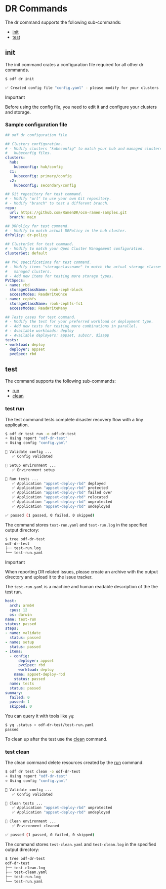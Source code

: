# DR Commands

The dr command supports the following sub-commands:

* [init](#init)
* [test](#test)

## init

The init command crates a configuration file required for all other dr commands.

```bash
$ odf dr init

✅ Created config file "config.yaml" - please modify for your clusters
```

> [!IMPORTANT]
> Before using the config file, you need to edit it and configure your
> clusters and storage.

### Sample configuration file

```yaml
## odf dr configuration file

## Clusters configuration.
# - Modify clusters "kubeconfig" to match your hub and managed clusters
#   kubeconfig files.
clusters:
  hub:
    kubeconfig: hub/config
  c1:
    kubeconfig: primary/config
  c2:
    kubeconfig: secondary/config

## Git repository for test command.
# - Modify "url" to use your own Git repository.
# - Modify "branch" to test a different branch.
repo:
  url: https://github.com/RamenDR/ocm-ramen-samples.git
  branch: main

## DRPolicy for test command.
# - Modify to match actual DRPolicy in the hub cluster.
drPolicy: dr-policy

## ClusterSet for test command.
# - Modify to match your Open Cluster Management configuration.
clusterSet: default

## PVC specifications for test command.
# - Modify items "storageclassname" to match the actual storage classes in the
#   managed clusters.
# - Add new items for testing more storage types.
PVCSpecs:
- name: rbd
  storageClassName: rook-ceph-block
  accessModes: ReadWriteOnce
- name: cephfs
  storageClassName: rook-cephfs-fs1
  accessModes: ReadWriteMany

## Tests cases for test command.
# - Modify the test for your preferred workload or deployment type.
# - Add new tests for testing more combinations in parallel.
# - Available workloads: deploy
# - Available deployers: appset, subscr, disapp
tests:
- workload: deploy
  deployer: appset
  pvcSpec: rbd
```

## test

The command supports the following sub-commands:

* [run](#test-run)
* [clean](#test-clean)

### test run

The test command tests complete disaster recovery flow with a tiny application.

```bash
$ odf dr test run -o odf-dr-test
⭐ Using report "odf-dr-test"
⭐ Using config "config.yaml"

🔎 Validate config ...
   ✅ Config validated

🔎 Setup environment ...
   ✅ Environment setup

🔎 Run tests ...
   ✅ Application "appset-deploy-rbd" deployed
   ✅ Application "appset-deploy-rbd" protected
   ✅ Application "appset-deploy-rbd" failed over
   ✅ Application "appset-deploy-rbd" relocated
   ✅ Application "appset-deploy-rbd" unprotected
   ✅ Application "appset-deploy-rbd" undeployed

✅ passed (1 passed, 0 failed, 0 skipped)
```

The command stores `test-run.yaml` and `test-run.log` in the specified output
directory:

```bash
$ tree odf-dr-test
odf-dr-test
├── test-run.log
└── test-run.yaml
```

> [!IMPORTANT]
> When reporting DR related issues, please create an archive with the output
> directory and upload it to the issue tracker.

The `test-run.yaml` is a machine and human readable description of the the test run.

```yaml
host:
  arch: arm64
  cpus: 12
  os: darwin
name: test-run
status: passed
steps:
- name: validate
  status: passed
- name: setup
  status: passed
- items:
  - config:
      deployer: appset
      pvcSpec: rbd
      workload: deploy
    name: appset-deploy-rbd
    status: passed
  name: tests
  status: passed
summary:
  failed: 0
  passed: 1
  skipped: 0
```

You can query it with tools like `yq`:

```bash
$ yq .status < odf-dr-test/test-run.yaml
passed
```

To clean up after the test use the [clean](#test-clean) command.

### test clean

The clean command delete resources created by the [run](#test-run) command.

```bash
$ odf dr test clean -o odf-dr-test
⭐ Using report "odf-dr-test"
⭐ Using config "config.yaml"

🔎 Validate config ...
   ✅ Config validated

🔎 Clean tests ...
   ✅ Application "appset-deploy-rbd" unprotected
   ✅ Application "appset-deploy-rbd" undeployed

🔎 Clean environment ...
   ✅ Environment cleaned

✅ passed (1 passed, 0 failed, 0 skipped)
```

The command stores `test-clean.yaml` and `test-clean.log` in the specified
output directory:

```bash
$ tree odf-dr-test
odf-dr-test
├── test-clean.log
├── test-clean.yaml
├── test-run.log
└── test-run.yaml
```
